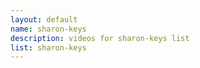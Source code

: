 ```yaml
--- 
layout: default
name: sharon-keys
description: videos for sharon-keys list
list: sharon-keys
---
```


<div class="player">
<div id="player"><!-- "https://www.youtube.com/watch?v={{site.data.lists[page.list][0]}}" --></div>
</div>

